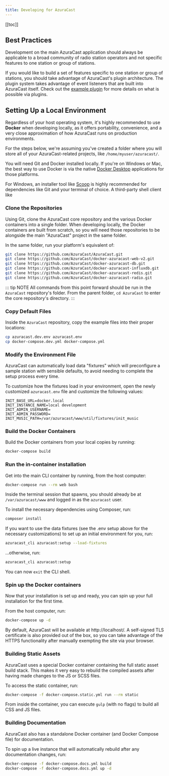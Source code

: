 ```yaml
---
title: Developing for AzuraCast
---
```


[[toc]]

## Best Practices

Development on the main AzuraCast application should always be applicable to a broad community of radio station operators and not specific features to one station or group of stations.

If you would like to build a set of features specific to one station or group of stations, you should take advantage of AzuraCast's plugin architecture. The plugin system takes advantage of event listeners that are built into AzuraCast itself. Check out the [example plugin](https://github.com/AzuraCast/example-plugin) for more details on what is possible via plugins.

## Setting Up a Local Environment

Regardless of your host operating system, it's highly recommended to use **Docker** when developing locally, as it offers portability, convenience, and a very close approximation of how AzuraCast runs on production environments.

For the steps below, we're assuming you've created a folder where you will store all of your AzuraCast-related projects, like `/home/myuser/azuracast/`.

You will need Git and Docker installed locally. If you're on Windows or Mac, the best way to use Docker is via the native [Docker Desktop](https://www.docker.com/products/docker-desktop) applications for those platforms.

For Windows, an installer tool like [Scoop](https://scoop.sh/) is highly recommended for dependencies like Git and your terminal of choice. A third-party shell client like 

### Clone the Repositories

Using Git, clone the AzuraCast core repository and the various Docker containers into a single folder. When developing locally, the Docker containers are built from scratch, so you will need those repositories to be alongside the main "AzuraCast" project in the same folder.

In the same folder, run your platform's equivalent of:

```bash
git clone https://github.com/AzuraCast/AzuraCast.git
git clone https://github.com/AzuraCast/docker-azuracast-web-v2.git
git clone https://github.com/AzuraCast/docker-azuracast-db.git
git clone https://github.com/AzuraCast/docker-azuracast-influxdb.git
git clone https://github.com/AzuraCast/docker-azuracast-redis.git
git clone https://github.com/AzuraCast/docker-azuracast-radio.git
```

::: tip NOTE
All commands from this point forward should be run in the `AzuraCast` repository's folder. From the parent folder, `cd AzuraCast` to enter the core repository's directory.
:::

### Copy Default Files

Inside the `AzuraCast` repository, copy the example files into their proper locations:

```bash
cp azuracast.dev.env azuracast.env
cp docker-compose.dev.yml docker-compose.yml
```

### Modify the Environment File

AzuraCast can automatically load data "fixtures" which will preconfigure a sample station with sensible defaults, to avoid needing to complete the setup process every time.

To customize how the fixtures load in your environment, open the newly customized `azuracast.env` file and customize the following values:

```
INIT_BASE_URL=docker.local
INIT_INSTANCE_NAME=local development
INIT_ADMIN_USERNAME=
INIT_ADMIN_PASSWORD=
INIT_MUSIC_PATH=/var/azuracast/www/util/fixtures/init_music
```

### Build the Docker Containers

Build the Docker containers from your local copies by running:

```bash
docker-compose build
```

### Run the in-container installation

Get into the main CLI container by running, from the host computer:

```bash
docker-compose run --rm web bash
```

Inside the terminal session that spawns, you should already be at `/var/azuracast/www` and logged in as the `azuracast` user.

To install the necessary dependencies using Composer, run:

```bash
composer install
```

If you want to use the data fixtures (see the .env setup above for the necessary customizations) to set up an initial environment for you, run:

```bash
azuracast_cli azuracast:setup --load-fixtures
```

...otherwise, run:

```bash
azuracast_cli azuracast:setup
```

You can now `exit` the CLI shell.

### Spin up the Docker containers

Now that your installation is set up and ready, you can spin up your full installation for the first time.

From the host computer, run:

```bash
docker-compose up -d
```

By default, AzuraCast will be available at http://localhost/. A self-signed TLS certificate is also provided out of the box, so you can take advantage of the HTTPS functionality after manually exempting the site via your browser.

### Building Static Assets

AzuraCast uses a special Docker container containing the full static asset build stack. This makes it very easy to rebuild the compiled assets after having made changes to the JS or SCSS files.

To access the static container, run:

```bash
docker-compose -f docker-compose.static.yml run --rm static
```

From inside the container, you can execute `gulp` (with no flags) to build all CSS and JS files.

### Building Documentation

AzuraCast also has a standalone Docker container (and Docker Compose file) for documentation.

To spin up a live instance that will automatically rebuild after any documentation changes, run:

```bash
docker-compose -f docker-compose.docs.yml build
docker-compose -f docker-compose.docs.yml up -d
```
